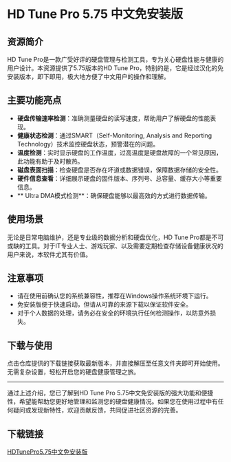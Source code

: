 # HD Tune Pro 5.75 中文免安装版

## 资源简介

HD Tune Pro是一款广受好评的硬盘管理与检测工具，专为关心硬盘性能与健康的用户设计。本资源提供了5.75版本的HD Tune Pro，特别的是，它是经过汉化的免安装版本，即下即用，极大地方便了中文用户的操作和理解。

## 主要功能亮点

- **硬盘传输速率检测**：准确测量硬盘的读写速度，帮助用户了解硬盘的性能表现。
- **健康状态检测**：通过SMART（Self-Monitoring, Analysis and Reporting Technology）技术监控硬盘状态，预警潜在的问题。
- **温度检测**：实时显示硬盘的工作温度，过高温度是硬盘故障的一个常见原因，此功能有助于及时散热。
- **磁盘表面扫描**：检查硬盘是否存在坏道或数据错误，保障数据存储的安全性。
- **硬件信息查看**：详细展示硬盘的固件版本、序列号、总容量、缓存大小等重要信息。
- ** Ultra DMA模式检测**：确保硬盘能够以最高效的方式进行数据传输。

## 使用场景

无论是日常电脑维护，还是专业级的数据分析和硬盘优化，HD Tune Pro都是不可或缺的工具。对于IT专业人士、游戏玩家、以及需要定期检查存储设备健康状况的用户来说，本软件尤其有价值。

## 注意事项

- 请在使用前确认您的系统兼容性，推荐在Windows操作系统环境下运行。
- 免安装版便于快速启动，但请从可靠的来源下载以保证软件安全。
- 对于个人数据的处理，请务必在安全的环境执行任何检测操作，以防意外损失。

## 下载与使用

点击仓库提供的下载链接获取最新版本，并直接解压至任意文件夹即可开始使用。无需复杂设置，轻松开启您的硬盘健康管理之旅。

---

通过上述介绍，您已了解到HD Tune Pro 5.75中文免安装版的强大功能和便捷性，希望能帮助您更好地管理和监测您的硬盘健康情况。如果您在使用过程中有任何疑问或发现新特性，欢迎贡献反馈，共同促进社区资源的完善。

## 下载链接

[HDTunePro5.75中文免安装版](https://pan.quark.cn/s/e1a76b16534a)